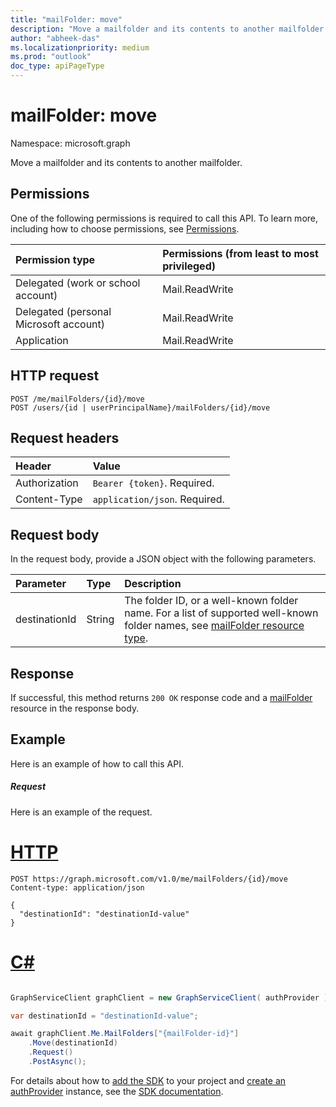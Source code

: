 ```yaml
---
title: "mailFolder: move"
description: "Move a mailfolder and its contents to another mailfolder."
author: "abheek-das"
ms.localizationpriority: medium
ms.prod: "outlook"
doc_type: apiPageType
---
```


# mailFolder: move

Namespace: microsoft.graph

Move a mailfolder and its contents to another mailfolder.

## Permissions

One of the following permissions is required to call this API. To learn more, including how to choose permissions, see [Permissions](/graph/permissions-reference).

| Permission type | Permissions (from least to most privileged) |
|:----------------|:--------------------------------------------|
|Delegated (work or school account) | Mail.ReadWrite    |
|Delegated (personal Microsoft account) | Mail.ReadWrite    |
|Application | Mail.ReadWrite |

## HTTP request

<!-- { "blockType": "ignored" } -->

```http
POST /me/mailFolders/{id}/move
POST /users/{id | userPrincipalName}/mailFolders/{id}/move
```

## Request headers

| Header | Value |
|:-------|:------|
| Authorization | `Bearer {token}`. Required. |
| Content-Type | `application/json`. Required. |

## Request body

In the request body, provide a JSON object with the following parameters.

| Parameter | Type | Description |
|:----------|:-----|:------------|
|destinationId|String|The folder ID, or a well-known folder name. For a list of supported well-known folder names, see [mailFolder resource type](../resources/mailfolder.md).|

## Response

If successful, this method returns `200 OK` response code and a [mailFolder](../resources/mailfolder.md) resource in the response body.

## Example

Here is an example of how to call this API.

##### Request

Here is an example of the request.

# [HTTP](#tab/http)
<!-- {
  "blockType": "request",
  "name": "mailfolder_move"
}-->

```http
POST https://graph.microsoft.com/v1.0/me/mailFolders/{id}/move
Content-type: application/json

{
  "destinationId": "destinationId-value"
}
```

# [C#](#tab/csharp)

```csharp

GraphServiceClient graphClient = new GraphServiceClient( authProvider );

var destinationId = "destinationId-value";

await graphClient.Me.MailFolders["{mailFolder-id}"]
	.Move(destinationId)
	.Request()
	.PostAsync();

```


 For details about how to [add the SDK](/graph/sdks/sdk-installation) to your project and [create an authProvider](/graph/sdks/choose-authentication-providers) instance, see the [SDK documentation](/graph/sdks/sdks-overview).

